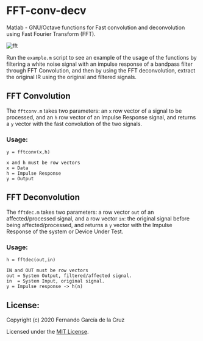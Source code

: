# FFT-conv-decv

Matlab - GNU/Octave functions for Fast convolution and deconvolution using Fast Fourier Transform (FFT).

![fft](https://user-images.githubusercontent.com/29163881/89087730-d73f7900-d35a-11ea-9620-f84fa21761a6.png)

Run the `example.m` script to see an example of the usage of the functions by filtering a white noise signal with an impulse response of a bandpass filter through FFT Convolution, and then by using the FFT deconvolution, extract the original IR using the original and filtered signals.

## FFT Convolution
The `fftconv.m` takes two parameters: an `x` row vector of a signal to be processed, and an `h` row vector of an Impulse Response signal, and returns a `y` vector with the fast convolution of the two signals.

### Usage:    
    y = fftconv(x,h)

    x and h must be row vectors
    x = Data
    h = Impulse Response
    y = Output

## FFT Deconvolution
The `fftdec.m` takes two parameters: a row vector `out` of an affected/processed signal, and a row vector `in`: the original signal before being affected/processed, and returns a `y` vector with the Impulse Response of the system or Device Under Test.

### Usage:
    h = fftdec(out,in)
    
    IN and OUT must be row vectors
    out = System Output, filtered/affected signal.
    in  = System Input, original signal.
    y = Impulse response -> h(n)


## License:
Copyright (c) 2020 Fernando García de la Cruz

Licensed under the [MIT License](LICENSE).
